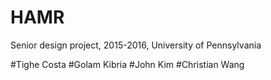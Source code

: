 # HAMR
Senior design project, 2015-2016, University of Pennsylvania

#Tighe Costa
#Golam Kibria
#John Kim
#Christian Wang
